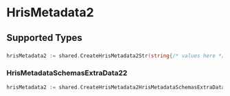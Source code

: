 # HrisMetadata2


## Supported Types

### 

```go
hrisMetadata2 := shared.CreateHrisMetadata2Str(string{/* values here */})
```

### HrisMetadataSchemasExtraData22

```go
hrisMetadata2 := shared.CreateHrisMetadata2HrisMetadataSchemasExtraData22(shared.HrisMetadataSchemasExtraData22{/* values here */})
```

